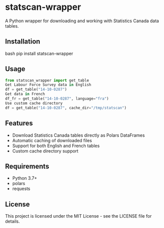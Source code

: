 # statscan-wrapper

A Python wrapper for downloading and working with Statistics Canada data tables.

## Installation

bash
pip install statscan-wrapper

## Usage

```python
from statscan_wrapper import get_table
Get Labour Force Survey data in English
df = get_table("14-10-0287")
Get data in French
df_fr = get_table("14-10-0287", language="fra")
Use custom cache directory
df = get_table("14-10-0287", cache_dir="/tmp/statscan")
```

## Features

- Download Statistics Canada tables directly as Polars DataFrames
- Automatic caching of downloaded files
- Support for both English and French tables
- Custom cache directory support

## Requirements

- Python 3.7+
- polars
- requests

## License

This project is licensed under the MIT License - see the LICENSE file for details.